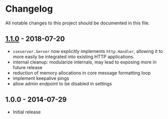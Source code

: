 # Changelog

All notable changes to this project should be documented in this file.

## [1.1.0] - 2018-07-20

- `sseserver.Server` now explicitly implements `http.Handler`, allowing it to
  more easily be integrated into existing HTTP applications.
- internal cleanup: modularize internals, may lead to exposing more in future
  release
- reduction of memory allocations in core message formatting loop
- implement keepalive pings
- allow admin endpoint to be disabled in settings

## 1.0.0 - 2014-07-29

- Initial release

[1.1.0]: https://github.com/mroth/sseserver/compare/v1.0.0...v1.1.0
